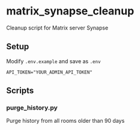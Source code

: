 # matrix_synapse_cleanup
Cleanup script for Matrix server Synapse

## Setup
Modify `.env.example` and save as `.env`

```
API_TOKEN="YOUR_ADMIN_API_TOKEN"
```

## Scripts

### purge_history.py
Purge history from all rooms older than 90 days
